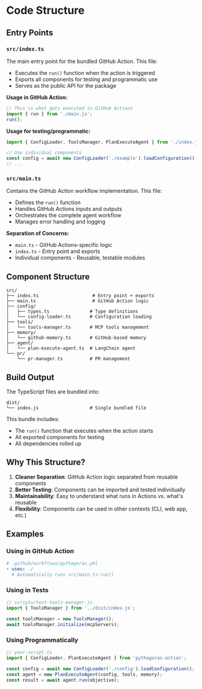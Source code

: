# Code Structure

## Entry Points

### `src/index.ts`

The main entry point for the bundled GitHub Action. This file:

- Executes the `run()` function when the action is triggered
- Exports all components for testing and programmatic use
- Serves as the public API for the package

**Usage in GitHub Action:**

```typescript
// This is what gets executed in GitHub Actions
import { run } from './main.js';
run();
```

**Usage for testing/programmatic:**

```typescript
import { ConfigLoader, ToolsManager, PlanExecuteAgent } from './index.js';

// Use individual components
const config = await new ConfigLoader('./example').loadConfiguration();
// ...
```

### `src/main.ts`

Contains the GitHub Action workflow implementation. This file:

- Defines the `run()` function
- Handles GitHub Actions inputs and outputs
- Orchestrates the complete agent workflow
- Manages error handling and logging

**Separation of Concerns:**

- `main.ts` - GitHub Actions-specific logic
- `index.ts` - Entry point and exports
- Individual components - Reusable, testable modules

## Component Structure

```
src/
├── index.ts                    # Entry point + exports
├── main.ts                     # GitHub Action logic
├── config/
│   ├── types.ts               # Type definitions
│   └── config-loader.ts       # Configuration loading
├── tools/
│   └── tools-manager.ts       # MCP tools management
├── memory/
│   └── github-memory.ts       # GitHub-based memory
├── agent/
│   └── plan-execute-agent.ts  # LangChain agent
└── pr/
    └── pr-manager.ts          # PR management
```

## Build Output

The TypeScript files are bundled into:

```
dist/
└── index.js                   # Single bundled file
```

This bundle includes:

- The `run()` function that executes when the action starts
- All exported components for testing
- All dependencies rolled up

## Why This Structure?

1. **Cleaner Separation**: GitHub Action logic separated from reusable components
2. **Better Testing**: Components can be imported and tested individually
3. **Maintainability**: Easy to understand what runs in Actions vs. what's reusable
4. **Flexibility**: Components can be used in other contexts (CLI, web app, etc.)

## Examples

### Using in GitHub Action

```yaml
# .github/workflows/pythagoras.yml
- uses: ./
  # Automatically runs src/main.ts:run()
```

### Using in Tests

```javascript
// scripts/test-tools-manager.js
import { ToolsManager } from '../dist/index.js';

const toolsManager = new ToolsManager();
await toolsManager.initialize(mcpServers);
```

### Using Programmatically

```typescript
// your-script.ts
import { ConfigLoader, PlanExecuteAgent } from 'pythagoras-action';

const config = await new ConfigLoader('./config').loadConfiguration();
const agent = new PlanExecuteAgent(config, tools, memory);
const result = await agent.run(objective);
```

